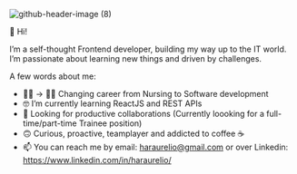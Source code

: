 ![github-header-image (8)](https://user-images.githubusercontent.com/99715716/192293028-609f3dd4-4f78-440e-a648-60a5ae49ef10.png)


👋 Hi!

I’m a self-thought Frontend developer, building my way up to the IT world. I’m passionate about learning new things and driven by challenges.

A few words about me:

- 👩‍⚕️ -> 👩‍💻 Changing career from Nursing to Software development
- 🤓 I’m currently learning ReactJS and REST APIs
- 🤝 Looking for productive collaborations (Currently loooking for a full-time/part-time Trainee position) 
- 🙃 Curious, proactive, teamplayer and addicted to coffee ☕
- 📫 You can reach me by email: haraurelio@gmail.com or over Linkedin: https://www.linkedin.com/in/haraurelio/



